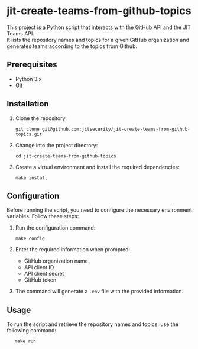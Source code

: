 # jit-create-teams-from-github-topics

This project is a Python script that interacts with the GitHub API and the JIT Teams API.\
It lists the repository names and topics for a given GitHub organization and generates teams according to the topics from Github.

## Prerequisites

- Python 3.x
- Git

## Installation

1. Clone the repository:

   ```shell
   git clone git@github.com:jitsecurity/jit-create-teams-from-github-topics.git
   ```

2. Change into the project directory:

   ```shell
   cd jit-create-teams-from-github-topics
   ```

3. Create a virtual environment and install the required dependencies:

   ```shell
   make install
   ```

## Configuration

Before running the script, you need to configure the necessary environment variables. Follow these steps:

1. Run the configuration command:

   ```shell
   make config
   ```

2. Enter the required information when prompted:
   - GitHub organization name
   - API client ID
   - API client secret
   - GitHub token

3. The command will generate a `.env` file with the provided information.

## Usage

To run the script and retrieve the repository names and topics, use the following command:

```shell
   make run
   ```